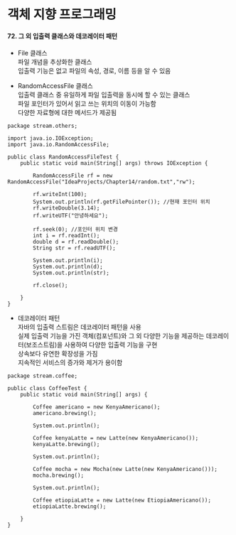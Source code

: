 # 객체 지향 프로그래밍

#### 72. 그 외 입출력 클래스와 데코레이터 패턴     

 - File 클래스    
파일 개념을 추상화한 클래스  
입출력 기능은 없고 파일의 속성, 경로, 이름 등을 알 수 있음     

 - RandomAccessFile 클래스    
입출력 클래스 중 유일하게 파일 입출력을 동시에 할 수 있는 클래스   
파일 포인터가 있어서 읽고 쓰는 위치의 이동이 가능함   
다양한 자료형에 대한 메서드가 제공됨    

```
package stream.others;

import java.io.IOException;
import java.io.RandomAccessFile;

public class RandomAccessFileTest {
    public static void main(String[] args) throws IOException {

        RandomAccessFile rf = new RandomAccessFile("IdeaProjects/Chapter14/random.txt","rw");

        rf.writeInt(100);
        System.out.println(rf.getFilePointer()); //현재 포인터 위치
        rf.writeDouble(3.14);
        rf.writeUTF("안녕하세요");

        rf.seek(0); //포인터 위치 변경
        int i = rf.readInt();
        double d = rf.readDouble();
        String str = rf.readUTF();

        System.out.println(i);
        System.out.println(d);
        System.out.println(str);

        rf.close();

    }
}
```

* 데코레이터 패턴  
자바의 입출력 스트림은 데코레이터 패턴을 사용   
실제 입출력 기능을 가진 객체(컴포넌트)와 그 외 다양한 기능을 제공하는 데코레이터(보조스트림)을 사용하여 다양한 입출력 기능을 구현  
상속보다 유연한 확장성을 가짐    
지속적인 서비스의 증가와 제거가 용이함   
 
```
package stream.coffee;

public class CoffeeTest {
    public static void main(String[] args) {

        Coffee americano = new KenyaAmericano();
        americano.brewing();

        System.out.println();

        Coffee kenyaLatte = new Latte(new KenyaAmericano());
        kenyaLatte.brewing();

        System.out.println();

        Coffee mocha = new Mocha(new Latte(new KenyaAmericano()));
        mocha.brewing();

        System.out.println();

        Coffee etiopiaLatte = new Latte(new EtiopiaAmericano());
        etiopiaLatte.brewing();

    }
}
```
    
    